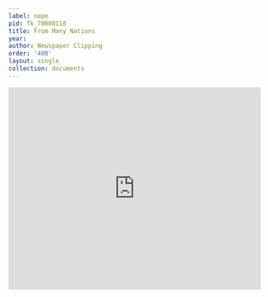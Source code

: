 ```yaml
---
label: nope
pid: fk_70000110
title: From Many Nations
year:
author: Newspaper Clipping
order: '408'
layout: single
collection: documents
---
```

<iframe src="https://northwestern.app.box.com/embed/s/njh5p44hru40yv1hvyqgyzbhlpfmrunx?sortColumn=date&view=list" width="500" height="400" frameborder="0" allowfullscreen webkitallowfullscreen msallowfullscreen></iframe>
